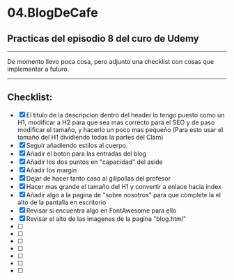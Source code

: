 # 04.BlogDeCafe
## Practicas del episodio 8 del curo de Udemy

---

De momento llevo poca cosa, pero adjunto una checklist con cosas que implementar a futuro.

---

## Checklist:
- [X] El titulo de la descripcion dentro del header lo tengo puesto como un H1, modificar a H2 para que sea mas correcto para el SEO y de paso modificar el tamaño, y hacerlo un poco mas pequeño (Para esto usar el tamaño del H1 dividiendo todas la partes del Clam)
- [x] Seguir añadiendo estilos al cuerpo.
- [x] Añadir el boton para las entradas del blog
- [X] Añadir los dos puntos en "capacidad" del aside
- [x] Añadir los margin
- [x] Dejar de hacer tanto caso al gilipollas del profesor
- [x] Hacer mas grande el tamaño del H1 y convertir a enlace hacia index
- [X] Añadir algo a la pagina de "sobre nosotros" para que complete la el alto de la pantalla en escritorio
- [X] Revisar si encuentra algo en FontAwesome para ello
- [X] Revisar el alto de las imagenes de la pagina "blog.html"
- [ ]
- [ ]
- [ ]
- [ ]
- [ ]
- [ ]
- [ ]
